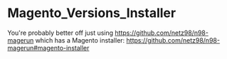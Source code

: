 Magento_Versions_Installer
==========================

You're probably better off just using https://github.com/netz98/n98-magerun which has a Magento installer: https://github.com/netz98/n98-magerun#magento-installer
